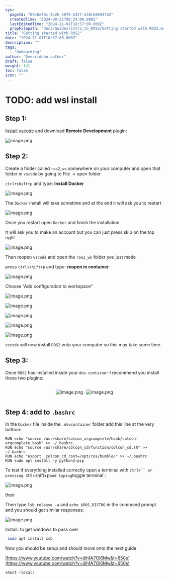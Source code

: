 ```yaml
---
sys:
  pageId: "89e0a78c-4e2b-4070-b327-d28cb0694742"
  createdTime: "2024-08-21T00:24:00.000Z"
  lastEditedTime: "2024-11-01T18:57:00.000Z"
  propFilepath: "docs/Guides/intro_to_ROS2/Getting started with ROS2.md"
title: "Getting started with ROS2"
date: "2024-11-01T18:57:00.000Z"
description: ""
tags:
  - "Onboarding"
author: "Overridden author"
draft: false
weight: 141
toc: false
icon: ""
---
```


# TODO: add wsl install

## Step 1:

[Install vscode](https://code.visualstudio.com/download) and download **Remote Development** plugin:

![image.png](https://prod-files-secure.s3.us-west-2.amazonaws.com/d518164a-d88e-44d1-a4ee-3adb3bd8bce0/efb52993-1881-4a40-b95e-6f020334f022/image.png?X-Amz-Algorithm=AWS4-HMAC-SHA256&X-Amz-Content-Sha256=UNSIGNED-PAYLOAD&X-Amz-Credential=ASIAZI2LB466V57XMO7L%2F20250415%2Fus-west-2%2Fs3%2Faws4_request&X-Amz-Date=20250415T022250Z&X-Amz-Expires=3600&X-Amz-Security-Token=IQoJb3JpZ2luX2VjEJr%2F%2F%2F%2F%2F%2F%2F%2F%2F%2FwEaCXVzLXdlc3QtMiJIMEYCIQDZlg8J5lJr402gWceSqcFuDqNeApWZL1ePwVR0EZE7UgIhAONuurltnzonU3kYtn1WIkmVDD2tJibVcRwbr5BXeOkaKv8DCCMQABoMNjM3NDIzMTgzODA1Igzt86blzquTeO3PYUkq3AONfzpBSuwF5dJ1p3rNbw%2F%2Fhgdtyir4S1Knj2nJrrmbzeN5MbpzZ2XEI46CR7Hug2AKgly8B7KyTDsRUYA5VdwhCDBFCcROLmAGILT7qTj9%2BqEgBLp1exjKT%2BJZEDJC2xgYedl7e4ymFWiW%2FNT9ZAfJ6tIG5097tn3AKsCrxgKhYIl3xJnGlYCz0fhb3%2FzgafBEkn5D8igGnaikkyDBv%2Bip36BrB%2FeXn0G2gYsFyf3jpE2AS91DMPpESuZwsQmzSrMI2wUADG7o%2Fuor10ExzSouCWsnS1cKbQ6sKn%2FxuUQY4HDAzVn6Ebnj7Z5mTQjyzIJB8HaodDyQXqyszUQjn4dO%2FXeK5fZgQzjIulEg0Hlj1dvoWPWm4TJyY5R5kTjxwM4DXvRxT%2BAF%2BauaO4Ussp3erp5xxkfkDWqBATxar3%2BdG2dYK6T%2BMwjQn84fdOM2R8TjlMQ6WQaCsM86DWDe0kVtWp3C%2F06%2FNpEmvJoFXLz1datP2xn16SPRcuwWBgXPKdQxeS%2FuWSKFSTwIai8E9KhpMMxRnJaG017Hso8mqzwtJA1%2FVL%2BDlg0nDZsaBjjMuwHVsusDAQRjMj9CBH4LfVkNfcHYBJOlOqtwkwM9reLCYR%2FdztbmYPCsMoi66jCt6%2Fa%2FBjqkAWGaEYavg%2FBEJHqIeNbBBtxofYPxvghADHhEljXqPzdDZSCN0K2rWt3Nl9WJj0ZFk6bi6%2FvxMSI7SWIOUkn%2BvVKHW65WLrQoTDf4RrNBb1ct0HHOBjVdLzHOwo7ihd1fnW5AhHiccS1vL%2BuAewXq8kK3nyk9w1DWnXrrvjXAvrI0W5oifLgnzkQAm9cG0Lp3dX%2BEv%2BAnc%2Bh80U4V%2BH%2Fjw%2FmijAs1&X-Amz-Signature=ca3a9c5de02dd54554010b051aa139be4fa2ccc944e7d66a8853a5232afe9937&X-Amz-SignedHeaders=host&x-id=GetObject)

## Step 2:

Create a folder called `ros2_ws` somewhere on your computer and open that folder in `vscode` by going to File → open folder 

`ctrl+shift+p` and type: **Install Docker**

![image.png](https://prod-files-secure.s3.us-west-2.amazonaws.com/d518164a-d88e-44d1-a4ee-3adb3bd8bce0/2269dc0e-1cd5-47ff-bceb-c04ad9b2eab0/image.png?X-Amz-Algorithm=AWS4-HMAC-SHA256&X-Amz-Content-Sha256=UNSIGNED-PAYLOAD&X-Amz-Credential=ASIAZI2LB466V57XMO7L%2F20250415%2Fus-west-2%2Fs3%2Faws4_request&X-Amz-Date=20250415T022250Z&X-Amz-Expires=3600&X-Amz-Security-Token=IQoJb3JpZ2luX2VjEJr%2F%2F%2F%2F%2F%2F%2F%2F%2F%2FwEaCXVzLXdlc3QtMiJIMEYCIQDZlg8J5lJr402gWceSqcFuDqNeApWZL1ePwVR0EZE7UgIhAONuurltnzonU3kYtn1WIkmVDD2tJibVcRwbr5BXeOkaKv8DCCMQABoMNjM3NDIzMTgzODA1Igzt86blzquTeO3PYUkq3AONfzpBSuwF5dJ1p3rNbw%2F%2Fhgdtyir4S1Knj2nJrrmbzeN5MbpzZ2XEI46CR7Hug2AKgly8B7KyTDsRUYA5VdwhCDBFCcROLmAGILT7qTj9%2BqEgBLp1exjKT%2BJZEDJC2xgYedl7e4ymFWiW%2FNT9ZAfJ6tIG5097tn3AKsCrxgKhYIl3xJnGlYCz0fhb3%2FzgafBEkn5D8igGnaikkyDBv%2Bip36BrB%2FeXn0G2gYsFyf3jpE2AS91DMPpESuZwsQmzSrMI2wUADG7o%2Fuor10ExzSouCWsnS1cKbQ6sKn%2FxuUQY4HDAzVn6Ebnj7Z5mTQjyzIJB8HaodDyQXqyszUQjn4dO%2FXeK5fZgQzjIulEg0Hlj1dvoWPWm4TJyY5R5kTjxwM4DXvRxT%2BAF%2BauaO4Ussp3erp5xxkfkDWqBATxar3%2BdG2dYK6T%2BMwjQn84fdOM2R8TjlMQ6WQaCsM86DWDe0kVtWp3C%2F06%2FNpEmvJoFXLz1datP2xn16SPRcuwWBgXPKdQxeS%2FuWSKFSTwIai8E9KhpMMxRnJaG017Hso8mqzwtJA1%2FVL%2BDlg0nDZsaBjjMuwHVsusDAQRjMj9CBH4LfVkNfcHYBJOlOqtwkwM9reLCYR%2FdztbmYPCsMoi66jCt6%2Fa%2FBjqkAWGaEYavg%2FBEJHqIeNbBBtxofYPxvghADHhEljXqPzdDZSCN0K2rWt3Nl9WJj0ZFk6bi6%2FvxMSI7SWIOUkn%2BvVKHW65WLrQoTDf4RrNBb1ct0HHOBjVdLzHOwo7ihd1fnW5AhHiccS1vL%2BuAewXq8kK3nyk9w1DWnXrrvjXAvrI0W5oifLgnzkQAm9cG0Lp3dX%2BEv%2BAnc%2Bh80U4V%2BH%2Fjw%2FmijAs1&X-Amz-Signature=c1c1d79b10acd0e3a7ab240ff92fb0dba37a5beece76c8760b2ae25055b9a92a&X-Amz-SignedHeaders=host&x-id=GetObject)

The `Docker` install will take sometime and at the end it will ask you to restart

![image.png](https://prod-files-secure.s3.us-west-2.amazonaws.com/d518164a-d88e-44d1-a4ee-3adb3bd8bce0/ed233f78-be33-4b1f-b89c-9c346c0e961e/image.png?X-Amz-Algorithm=AWS4-HMAC-SHA256&X-Amz-Content-Sha256=UNSIGNED-PAYLOAD&X-Amz-Credential=ASIAZI2LB466V57XMO7L%2F20250415%2Fus-west-2%2Fs3%2Faws4_request&X-Amz-Date=20250415T022250Z&X-Amz-Expires=3600&X-Amz-Security-Token=IQoJb3JpZ2luX2VjEJr%2F%2F%2F%2F%2F%2F%2F%2F%2F%2FwEaCXVzLXdlc3QtMiJIMEYCIQDZlg8J5lJr402gWceSqcFuDqNeApWZL1ePwVR0EZE7UgIhAONuurltnzonU3kYtn1WIkmVDD2tJibVcRwbr5BXeOkaKv8DCCMQABoMNjM3NDIzMTgzODA1Igzt86blzquTeO3PYUkq3AONfzpBSuwF5dJ1p3rNbw%2F%2Fhgdtyir4S1Knj2nJrrmbzeN5MbpzZ2XEI46CR7Hug2AKgly8B7KyTDsRUYA5VdwhCDBFCcROLmAGILT7qTj9%2BqEgBLp1exjKT%2BJZEDJC2xgYedl7e4ymFWiW%2FNT9ZAfJ6tIG5097tn3AKsCrxgKhYIl3xJnGlYCz0fhb3%2FzgafBEkn5D8igGnaikkyDBv%2Bip36BrB%2FeXn0G2gYsFyf3jpE2AS91DMPpESuZwsQmzSrMI2wUADG7o%2Fuor10ExzSouCWsnS1cKbQ6sKn%2FxuUQY4HDAzVn6Ebnj7Z5mTQjyzIJB8HaodDyQXqyszUQjn4dO%2FXeK5fZgQzjIulEg0Hlj1dvoWPWm4TJyY5R5kTjxwM4DXvRxT%2BAF%2BauaO4Ussp3erp5xxkfkDWqBATxar3%2BdG2dYK6T%2BMwjQn84fdOM2R8TjlMQ6WQaCsM86DWDe0kVtWp3C%2F06%2FNpEmvJoFXLz1datP2xn16SPRcuwWBgXPKdQxeS%2FuWSKFSTwIai8E9KhpMMxRnJaG017Hso8mqzwtJA1%2FVL%2BDlg0nDZsaBjjMuwHVsusDAQRjMj9CBH4LfVkNfcHYBJOlOqtwkwM9reLCYR%2FdztbmYPCsMoi66jCt6%2Fa%2FBjqkAWGaEYavg%2FBEJHqIeNbBBtxofYPxvghADHhEljXqPzdDZSCN0K2rWt3Nl9WJj0ZFk6bi6%2FvxMSI7SWIOUkn%2BvVKHW65WLrQoTDf4RrNBb1ct0HHOBjVdLzHOwo7ihd1fnW5AhHiccS1vL%2BuAewXq8kK3nyk9w1DWnXrrvjXAvrI0W5oifLgnzkQAm9cG0Lp3dX%2BEv%2BAnc%2Bh80U4V%2BH%2Fjw%2FmijAs1&X-Amz-Signature=8ee12948bf8df35a6f2ad3c3e7d0fb25e889eb98584e61827eac361b0c64ebf9&X-Amz-SignedHeaders=host&x-id=GetObject)

Once you restart open `Docker` and finish the installation

It will ask you to make an account but you can just press skip on the top right

![image.png](https://prod-files-secure.s3.us-west-2.amazonaws.com/d518164a-d88e-44d1-a4ee-3adb3bd8bce0/21010ad9-1659-4fd9-9f59-9932a09b2a3d/image.png?X-Amz-Algorithm=AWS4-HMAC-SHA256&X-Amz-Content-Sha256=UNSIGNED-PAYLOAD&X-Amz-Credential=ASIAZI2LB466V57XMO7L%2F20250415%2Fus-west-2%2Fs3%2Faws4_request&X-Amz-Date=20250415T022250Z&X-Amz-Expires=3600&X-Amz-Security-Token=IQoJb3JpZ2luX2VjEJr%2F%2F%2F%2F%2F%2F%2F%2F%2F%2FwEaCXVzLXdlc3QtMiJIMEYCIQDZlg8J5lJr402gWceSqcFuDqNeApWZL1ePwVR0EZE7UgIhAONuurltnzonU3kYtn1WIkmVDD2tJibVcRwbr5BXeOkaKv8DCCMQABoMNjM3NDIzMTgzODA1Igzt86blzquTeO3PYUkq3AONfzpBSuwF5dJ1p3rNbw%2F%2Fhgdtyir4S1Knj2nJrrmbzeN5MbpzZ2XEI46CR7Hug2AKgly8B7KyTDsRUYA5VdwhCDBFCcROLmAGILT7qTj9%2BqEgBLp1exjKT%2BJZEDJC2xgYedl7e4ymFWiW%2FNT9ZAfJ6tIG5097tn3AKsCrxgKhYIl3xJnGlYCz0fhb3%2FzgafBEkn5D8igGnaikkyDBv%2Bip36BrB%2FeXn0G2gYsFyf3jpE2AS91DMPpESuZwsQmzSrMI2wUADG7o%2Fuor10ExzSouCWsnS1cKbQ6sKn%2FxuUQY4HDAzVn6Ebnj7Z5mTQjyzIJB8HaodDyQXqyszUQjn4dO%2FXeK5fZgQzjIulEg0Hlj1dvoWPWm4TJyY5R5kTjxwM4DXvRxT%2BAF%2BauaO4Ussp3erp5xxkfkDWqBATxar3%2BdG2dYK6T%2BMwjQn84fdOM2R8TjlMQ6WQaCsM86DWDe0kVtWp3C%2F06%2FNpEmvJoFXLz1datP2xn16SPRcuwWBgXPKdQxeS%2FuWSKFSTwIai8E9KhpMMxRnJaG017Hso8mqzwtJA1%2FVL%2BDlg0nDZsaBjjMuwHVsusDAQRjMj9CBH4LfVkNfcHYBJOlOqtwkwM9reLCYR%2FdztbmYPCsMoi66jCt6%2Fa%2FBjqkAWGaEYavg%2FBEJHqIeNbBBtxofYPxvghADHhEljXqPzdDZSCN0K2rWt3Nl9WJj0ZFk6bi6%2FvxMSI7SWIOUkn%2BvVKHW65WLrQoTDf4RrNBb1ct0HHOBjVdLzHOwo7ihd1fnW5AhHiccS1vL%2BuAewXq8kK3nyk9w1DWnXrrvjXAvrI0W5oifLgnzkQAm9cG0Lp3dX%2BEv%2BAnc%2Bh80U4V%2BH%2Fjw%2FmijAs1&X-Amz-Signature=5887b2cb6ba1a6d56f8c6fa1d7d5d2f136be882e9f769084b4ad40fadd2c8a90&X-Amz-SignedHeaders=host&x-id=GetObject)

Then reopen `vscode` and open the `ros2_ws` folder you just made

press `ctrl+shift+p` and type: **reopen in container**

![image.png](https://prod-files-secure.s3.us-west-2.amazonaws.com/d518164a-d88e-44d1-a4ee-3adb3bd8bce0/4e93b8c2-41ad-488c-8095-c74205196118/image.png?X-Amz-Algorithm=AWS4-HMAC-SHA256&X-Amz-Content-Sha256=UNSIGNED-PAYLOAD&X-Amz-Credential=ASIAZI2LB466V57XMO7L%2F20250415%2Fus-west-2%2Fs3%2Faws4_request&X-Amz-Date=20250415T022250Z&X-Amz-Expires=3600&X-Amz-Security-Token=IQoJb3JpZ2luX2VjEJr%2F%2F%2F%2F%2F%2F%2F%2F%2F%2FwEaCXVzLXdlc3QtMiJIMEYCIQDZlg8J5lJr402gWceSqcFuDqNeApWZL1ePwVR0EZE7UgIhAONuurltnzonU3kYtn1WIkmVDD2tJibVcRwbr5BXeOkaKv8DCCMQABoMNjM3NDIzMTgzODA1Igzt86blzquTeO3PYUkq3AONfzpBSuwF5dJ1p3rNbw%2F%2Fhgdtyir4S1Knj2nJrrmbzeN5MbpzZ2XEI46CR7Hug2AKgly8B7KyTDsRUYA5VdwhCDBFCcROLmAGILT7qTj9%2BqEgBLp1exjKT%2BJZEDJC2xgYedl7e4ymFWiW%2FNT9ZAfJ6tIG5097tn3AKsCrxgKhYIl3xJnGlYCz0fhb3%2FzgafBEkn5D8igGnaikkyDBv%2Bip36BrB%2FeXn0G2gYsFyf3jpE2AS91DMPpESuZwsQmzSrMI2wUADG7o%2Fuor10ExzSouCWsnS1cKbQ6sKn%2FxuUQY4HDAzVn6Ebnj7Z5mTQjyzIJB8HaodDyQXqyszUQjn4dO%2FXeK5fZgQzjIulEg0Hlj1dvoWPWm4TJyY5R5kTjxwM4DXvRxT%2BAF%2BauaO4Ussp3erp5xxkfkDWqBATxar3%2BdG2dYK6T%2BMwjQn84fdOM2R8TjlMQ6WQaCsM86DWDe0kVtWp3C%2F06%2FNpEmvJoFXLz1datP2xn16SPRcuwWBgXPKdQxeS%2FuWSKFSTwIai8E9KhpMMxRnJaG017Hso8mqzwtJA1%2FVL%2BDlg0nDZsaBjjMuwHVsusDAQRjMj9CBH4LfVkNfcHYBJOlOqtwkwM9reLCYR%2FdztbmYPCsMoi66jCt6%2Fa%2FBjqkAWGaEYavg%2FBEJHqIeNbBBtxofYPxvghADHhEljXqPzdDZSCN0K2rWt3Nl9WJj0ZFk6bi6%2FvxMSI7SWIOUkn%2BvVKHW65WLrQoTDf4RrNBb1ct0HHOBjVdLzHOwo7ihd1fnW5AhHiccS1vL%2BuAewXq8kK3nyk9w1DWnXrrvjXAvrI0W5oifLgnzkQAm9cG0Lp3dX%2BEv%2BAnc%2Bh80U4V%2BH%2Fjw%2FmijAs1&X-Amz-Signature=69ed3c678ffe86adfcafb88bb68a163fe69f22f37bca42669debf47501d05670&X-Amz-SignedHeaders=host&x-id=GetObject)

Choose “Add configuration to workspace”

![image.png](https://prod-files-secure.s3.us-west-2.amazonaws.com/d518164a-d88e-44d1-a4ee-3adb3bd8bce0/9560b282-5060-4989-ba37-97e7b2c22476/image.png?X-Amz-Algorithm=AWS4-HMAC-SHA256&X-Amz-Content-Sha256=UNSIGNED-PAYLOAD&X-Amz-Credential=ASIAZI2LB466V57XMO7L%2F20250415%2Fus-west-2%2Fs3%2Faws4_request&X-Amz-Date=20250415T022250Z&X-Amz-Expires=3600&X-Amz-Security-Token=IQoJb3JpZ2luX2VjEJr%2F%2F%2F%2F%2F%2F%2F%2F%2F%2FwEaCXVzLXdlc3QtMiJIMEYCIQDZlg8J5lJr402gWceSqcFuDqNeApWZL1ePwVR0EZE7UgIhAONuurltnzonU3kYtn1WIkmVDD2tJibVcRwbr5BXeOkaKv8DCCMQABoMNjM3NDIzMTgzODA1Igzt86blzquTeO3PYUkq3AONfzpBSuwF5dJ1p3rNbw%2F%2Fhgdtyir4S1Knj2nJrrmbzeN5MbpzZ2XEI46CR7Hug2AKgly8B7KyTDsRUYA5VdwhCDBFCcROLmAGILT7qTj9%2BqEgBLp1exjKT%2BJZEDJC2xgYedl7e4ymFWiW%2FNT9ZAfJ6tIG5097tn3AKsCrxgKhYIl3xJnGlYCz0fhb3%2FzgafBEkn5D8igGnaikkyDBv%2Bip36BrB%2FeXn0G2gYsFyf3jpE2AS91DMPpESuZwsQmzSrMI2wUADG7o%2Fuor10ExzSouCWsnS1cKbQ6sKn%2FxuUQY4HDAzVn6Ebnj7Z5mTQjyzIJB8HaodDyQXqyszUQjn4dO%2FXeK5fZgQzjIulEg0Hlj1dvoWPWm4TJyY5R5kTjxwM4DXvRxT%2BAF%2BauaO4Ussp3erp5xxkfkDWqBATxar3%2BdG2dYK6T%2BMwjQn84fdOM2R8TjlMQ6WQaCsM86DWDe0kVtWp3C%2F06%2FNpEmvJoFXLz1datP2xn16SPRcuwWBgXPKdQxeS%2FuWSKFSTwIai8E9KhpMMxRnJaG017Hso8mqzwtJA1%2FVL%2BDlg0nDZsaBjjMuwHVsusDAQRjMj9CBH4LfVkNfcHYBJOlOqtwkwM9reLCYR%2FdztbmYPCsMoi66jCt6%2Fa%2FBjqkAWGaEYavg%2FBEJHqIeNbBBtxofYPxvghADHhEljXqPzdDZSCN0K2rWt3Nl9WJj0ZFk6bi6%2FvxMSI7SWIOUkn%2BvVKHW65WLrQoTDf4RrNBb1ct0HHOBjVdLzHOwo7ihd1fnW5AhHiccS1vL%2BuAewXq8kK3nyk9w1DWnXrrvjXAvrI0W5oifLgnzkQAm9cG0Lp3dX%2BEv%2BAnc%2Bh80U4V%2BH%2Fjw%2FmijAs1&X-Amz-Signature=ebd4518a484c6e25adb80b977246498f82db63cd3cea38bb5fd6e4bfbfffb800&X-Amz-SignedHeaders=host&x-id=GetObject)

![image.png](https://prod-files-secure.s3.us-west-2.amazonaws.com/d518164a-d88e-44d1-a4ee-3adb3bd8bce0/2ee63f81-886b-48e8-a553-dc6e5eac99e4/image.png?X-Amz-Algorithm=AWS4-HMAC-SHA256&X-Amz-Content-Sha256=UNSIGNED-PAYLOAD&X-Amz-Credential=ASIAZI2LB466V57XMO7L%2F20250415%2Fus-west-2%2Fs3%2Faws4_request&X-Amz-Date=20250415T022250Z&X-Amz-Expires=3600&X-Amz-Security-Token=IQoJb3JpZ2luX2VjEJr%2F%2F%2F%2F%2F%2F%2F%2F%2F%2FwEaCXVzLXdlc3QtMiJIMEYCIQDZlg8J5lJr402gWceSqcFuDqNeApWZL1ePwVR0EZE7UgIhAONuurltnzonU3kYtn1WIkmVDD2tJibVcRwbr5BXeOkaKv8DCCMQABoMNjM3NDIzMTgzODA1Igzt86blzquTeO3PYUkq3AONfzpBSuwF5dJ1p3rNbw%2F%2Fhgdtyir4S1Knj2nJrrmbzeN5MbpzZ2XEI46CR7Hug2AKgly8B7KyTDsRUYA5VdwhCDBFCcROLmAGILT7qTj9%2BqEgBLp1exjKT%2BJZEDJC2xgYedl7e4ymFWiW%2FNT9ZAfJ6tIG5097tn3AKsCrxgKhYIl3xJnGlYCz0fhb3%2FzgafBEkn5D8igGnaikkyDBv%2Bip36BrB%2FeXn0G2gYsFyf3jpE2AS91DMPpESuZwsQmzSrMI2wUADG7o%2Fuor10ExzSouCWsnS1cKbQ6sKn%2FxuUQY4HDAzVn6Ebnj7Z5mTQjyzIJB8HaodDyQXqyszUQjn4dO%2FXeK5fZgQzjIulEg0Hlj1dvoWPWm4TJyY5R5kTjxwM4DXvRxT%2BAF%2BauaO4Ussp3erp5xxkfkDWqBATxar3%2BdG2dYK6T%2BMwjQn84fdOM2R8TjlMQ6WQaCsM86DWDe0kVtWp3C%2F06%2FNpEmvJoFXLz1datP2xn16SPRcuwWBgXPKdQxeS%2FuWSKFSTwIai8E9KhpMMxRnJaG017Hso8mqzwtJA1%2FVL%2BDlg0nDZsaBjjMuwHVsusDAQRjMj9CBH4LfVkNfcHYBJOlOqtwkwM9reLCYR%2FdztbmYPCsMoi66jCt6%2Fa%2FBjqkAWGaEYavg%2FBEJHqIeNbBBtxofYPxvghADHhEljXqPzdDZSCN0K2rWt3Nl9WJj0ZFk6bi6%2FvxMSI7SWIOUkn%2BvVKHW65WLrQoTDf4RrNBb1ct0HHOBjVdLzHOwo7ihd1fnW5AhHiccS1vL%2BuAewXq8kK3nyk9w1DWnXrrvjXAvrI0W5oifLgnzkQAm9cG0Lp3dX%2BEv%2BAnc%2Bh80U4V%2BH%2Fjw%2FmijAs1&X-Amz-Signature=e9fa7fb25bf39e1f19f76aec9fb5226d8d8004735c93cfb80ac4d3e5f69faf15&X-Amz-SignedHeaders=host&x-id=GetObject)

![image.png](https://prod-files-secure.s3.us-west-2.amazonaws.com/d518164a-d88e-44d1-a4ee-3adb3bd8bce0/ae1580b2-b048-407e-aed9-b584224a7a04/image.png?X-Amz-Algorithm=AWS4-HMAC-SHA256&X-Amz-Content-Sha256=UNSIGNED-PAYLOAD&X-Amz-Credential=ASIAZI2LB466V57XMO7L%2F20250415%2Fus-west-2%2Fs3%2Faws4_request&X-Amz-Date=20250415T022250Z&X-Amz-Expires=3600&X-Amz-Security-Token=IQoJb3JpZ2luX2VjEJr%2F%2F%2F%2F%2F%2F%2F%2F%2F%2FwEaCXVzLXdlc3QtMiJIMEYCIQDZlg8J5lJr402gWceSqcFuDqNeApWZL1ePwVR0EZE7UgIhAONuurltnzonU3kYtn1WIkmVDD2tJibVcRwbr5BXeOkaKv8DCCMQABoMNjM3NDIzMTgzODA1Igzt86blzquTeO3PYUkq3AONfzpBSuwF5dJ1p3rNbw%2F%2Fhgdtyir4S1Knj2nJrrmbzeN5MbpzZ2XEI46CR7Hug2AKgly8B7KyTDsRUYA5VdwhCDBFCcROLmAGILT7qTj9%2BqEgBLp1exjKT%2BJZEDJC2xgYedl7e4ymFWiW%2FNT9ZAfJ6tIG5097tn3AKsCrxgKhYIl3xJnGlYCz0fhb3%2FzgafBEkn5D8igGnaikkyDBv%2Bip36BrB%2FeXn0G2gYsFyf3jpE2AS91DMPpESuZwsQmzSrMI2wUADG7o%2Fuor10ExzSouCWsnS1cKbQ6sKn%2FxuUQY4HDAzVn6Ebnj7Z5mTQjyzIJB8HaodDyQXqyszUQjn4dO%2FXeK5fZgQzjIulEg0Hlj1dvoWPWm4TJyY5R5kTjxwM4DXvRxT%2BAF%2BauaO4Ussp3erp5xxkfkDWqBATxar3%2BdG2dYK6T%2BMwjQn84fdOM2R8TjlMQ6WQaCsM86DWDe0kVtWp3C%2F06%2FNpEmvJoFXLz1datP2xn16SPRcuwWBgXPKdQxeS%2FuWSKFSTwIai8E9KhpMMxRnJaG017Hso8mqzwtJA1%2FVL%2BDlg0nDZsaBjjMuwHVsusDAQRjMj9CBH4LfVkNfcHYBJOlOqtwkwM9reLCYR%2FdztbmYPCsMoi66jCt6%2Fa%2FBjqkAWGaEYavg%2FBEJHqIeNbBBtxofYPxvghADHhEljXqPzdDZSCN0K2rWt3Nl9WJj0ZFk6bi6%2FvxMSI7SWIOUkn%2BvVKHW65WLrQoTDf4RrNBb1ct0HHOBjVdLzHOwo7ihd1fnW5AhHiccS1vL%2BuAewXq8kK3nyk9w1DWnXrrvjXAvrI0W5oifLgnzkQAm9cG0Lp3dX%2BEv%2BAnc%2Bh80U4V%2BH%2Fjw%2FmijAs1&X-Amz-Signature=130084d928f432dcd7bbbb081be84f354e3dda9ad6b0266a84ea0ebade64f962&X-Amz-SignedHeaders=host&x-id=GetObject)

![image.png](https://prod-files-secure.s3.us-west-2.amazonaws.com/d518164a-d88e-44d1-a4ee-3adb3bd8bce0/53255b28-f75e-430f-b9e3-c0ac8577e42b/image.png?X-Amz-Algorithm=AWS4-HMAC-SHA256&X-Amz-Content-Sha256=UNSIGNED-PAYLOAD&X-Amz-Credential=ASIAZI2LB466V57XMO7L%2F20250415%2Fus-west-2%2Fs3%2Faws4_request&X-Amz-Date=20250415T022250Z&X-Amz-Expires=3600&X-Amz-Security-Token=IQoJb3JpZ2luX2VjEJr%2F%2F%2F%2F%2F%2F%2F%2F%2F%2FwEaCXVzLXdlc3QtMiJIMEYCIQDZlg8J5lJr402gWceSqcFuDqNeApWZL1ePwVR0EZE7UgIhAONuurltnzonU3kYtn1WIkmVDD2tJibVcRwbr5BXeOkaKv8DCCMQABoMNjM3NDIzMTgzODA1Igzt86blzquTeO3PYUkq3AONfzpBSuwF5dJ1p3rNbw%2F%2Fhgdtyir4S1Knj2nJrrmbzeN5MbpzZ2XEI46CR7Hug2AKgly8B7KyTDsRUYA5VdwhCDBFCcROLmAGILT7qTj9%2BqEgBLp1exjKT%2BJZEDJC2xgYedl7e4ymFWiW%2FNT9ZAfJ6tIG5097tn3AKsCrxgKhYIl3xJnGlYCz0fhb3%2FzgafBEkn5D8igGnaikkyDBv%2Bip36BrB%2FeXn0G2gYsFyf3jpE2AS91DMPpESuZwsQmzSrMI2wUADG7o%2Fuor10ExzSouCWsnS1cKbQ6sKn%2FxuUQY4HDAzVn6Ebnj7Z5mTQjyzIJB8HaodDyQXqyszUQjn4dO%2FXeK5fZgQzjIulEg0Hlj1dvoWPWm4TJyY5R5kTjxwM4DXvRxT%2BAF%2BauaO4Ussp3erp5xxkfkDWqBATxar3%2BdG2dYK6T%2BMwjQn84fdOM2R8TjlMQ6WQaCsM86DWDe0kVtWp3C%2F06%2FNpEmvJoFXLz1datP2xn16SPRcuwWBgXPKdQxeS%2FuWSKFSTwIai8E9KhpMMxRnJaG017Hso8mqzwtJA1%2FVL%2BDlg0nDZsaBjjMuwHVsusDAQRjMj9CBH4LfVkNfcHYBJOlOqtwkwM9reLCYR%2FdztbmYPCsMoi66jCt6%2Fa%2FBjqkAWGaEYavg%2FBEJHqIeNbBBtxofYPxvghADHhEljXqPzdDZSCN0K2rWt3Nl9WJj0ZFk6bi6%2FvxMSI7SWIOUkn%2BvVKHW65WLrQoTDf4RrNBb1ct0HHOBjVdLzHOwo7ihd1fnW5AhHiccS1vL%2BuAewXq8kK3nyk9w1DWnXrrvjXAvrI0W5oifLgnzkQAm9cG0Lp3dX%2BEv%2BAnc%2Bh80U4V%2BH%2Fjw%2FmijAs1&X-Amz-Signature=639e5e94dc5802649d63783fc15f8a19a5c47250eebac63e845c005c89e931c6&X-Amz-SignedHeaders=host&x-id=GetObject)

![image.png](https://prod-files-secure.s3.us-west-2.amazonaws.com/d518164a-d88e-44d1-a4ee-3adb3bd8bce0/7c562767-5af9-4ffb-97d1-327bcdf4ee00/image.png?X-Amz-Algorithm=AWS4-HMAC-SHA256&X-Amz-Content-Sha256=UNSIGNED-PAYLOAD&X-Amz-Credential=ASIAZI2LB466V57XMO7L%2F20250415%2Fus-west-2%2Fs3%2Faws4_request&X-Amz-Date=20250415T022250Z&X-Amz-Expires=3600&X-Amz-Security-Token=IQoJb3JpZ2luX2VjEJr%2F%2F%2F%2F%2F%2F%2F%2F%2F%2FwEaCXVzLXdlc3QtMiJIMEYCIQDZlg8J5lJr402gWceSqcFuDqNeApWZL1ePwVR0EZE7UgIhAONuurltnzonU3kYtn1WIkmVDD2tJibVcRwbr5BXeOkaKv8DCCMQABoMNjM3NDIzMTgzODA1Igzt86blzquTeO3PYUkq3AONfzpBSuwF5dJ1p3rNbw%2F%2Fhgdtyir4S1Knj2nJrrmbzeN5MbpzZ2XEI46CR7Hug2AKgly8B7KyTDsRUYA5VdwhCDBFCcROLmAGILT7qTj9%2BqEgBLp1exjKT%2BJZEDJC2xgYedl7e4ymFWiW%2FNT9ZAfJ6tIG5097tn3AKsCrxgKhYIl3xJnGlYCz0fhb3%2FzgafBEkn5D8igGnaikkyDBv%2Bip36BrB%2FeXn0G2gYsFyf3jpE2AS91DMPpESuZwsQmzSrMI2wUADG7o%2Fuor10ExzSouCWsnS1cKbQ6sKn%2FxuUQY4HDAzVn6Ebnj7Z5mTQjyzIJB8HaodDyQXqyszUQjn4dO%2FXeK5fZgQzjIulEg0Hlj1dvoWPWm4TJyY5R5kTjxwM4DXvRxT%2BAF%2BauaO4Ussp3erp5xxkfkDWqBATxar3%2BdG2dYK6T%2BMwjQn84fdOM2R8TjlMQ6WQaCsM86DWDe0kVtWp3C%2F06%2FNpEmvJoFXLz1datP2xn16SPRcuwWBgXPKdQxeS%2FuWSKFSTwIai8E9KhpMMxRnJaG017Hso8mqzwtJA1%2FVL%2BDlg0nDZsaBjjMuwHVsusDAQRjMj9CBH4LfVkNfcHYBJOlOqtwkwM9reLCYR%2FdztbmYPCsMoi66jCt6%2Fa%2FBjqkAWGaEYavg%2FBEJHqIeNbBBtxofYPxvghADHhEljXqPzdDZSCN0K2rWt3Nl9WJj0ZFk6bi6%2FvxMSI7SWIOUkn%2BvVKHW65WLrQoTDf4RrNBb1ct0HHOBjVdLzHOwo7ihd1fnW5AhHiccS1vL%2BuAewXq8kK3nyk9w1DWnXrrvjXAvrI0W5oifLgnzkQAm9cG0Lp3dX%2BEv%2BAnc%2Bh80U4V%2BH%2Fjw%2FmijAs1&X-Amz-Signature=c8d43f19379a57395242f2b5281227c0910a90a822581646814d1c45d7ad47ed&X-Amz-SignedHeaders=host&x-id=GetObject)

`vscode` will now install `ROS2` onto your computer so this may take some time.

## Step 3:

Once `ROS2` has installed inside your `dev-container` I recommend you install these two plugins:

<div style="display: flex;flex-direction: row; column-gap:10px; max-width: 630px;justify-content: center;">
<div>

![image.png](https://prod-files-secure.s3.us-west-2.amazonaws.com/d518164a-d88e-44d1-a4ee-3adb3bd8bce0/3fc3d550-5a54-4ba1-ba6b-faa01cdb7369/image.png?X-Amz-Algorithm=AWS4-HMAC-SHA256&X-Amz-Content-Sha256=UNSIGNED-PAYLOAD&X-Amz-Credential=ASIAZI2LB4662UQBK2PG%2F20250415%2Fus-west-2%2Fs3%2Faws4_request&X-Amz-Date=20250415T022254Z&X-Amz-Expires=3600&X-Amz-Security-Token=IQoJb3JpZ2luX2VjEJr%2F%2F%2F%2F%2F%2F%2F%2F%2F%2FwEaCXVzLXdlc3QtMiJHMEUCIHuzj2Hd8fgU%2Fl4n5D%2BM3NP1J3GqhIW2WYe%2Bfh008sKLAiEA0Z2IQ2Z3%2FWusREfp58mFINDht3Aph%2BOqQIqF31kD2bIq%2FwMIIxAAGgw2Mzc0MjMxODM4MDUiDE7AV3JVE0t6y0X61ircAwoeg48PXV6eDBnyzEA7Qq%2BV6JszuCFvhjkNVT%2FBFtzKMWAyQx3H6UW0NRO1D88nrkqJkK6hIEGudDlN6izYBZmFuWU%2BV93hKOxo0l16ZSO7rJO4mUT8rtG1sSrguKf6SRsxRScDmdGnvrEynUN0qAgoFHjj9zxHjJ0KxJB2UAUOgY4BjkaZzMnv69z7lr7SrLff46o8OGQ8Jmt2L1%2BvmPmYaqZHR0UjZX%2B5Zq2rdf9k%2FZG4hwawemhtEHyON4%2FNHI4BaKJP33iDmL3gguFVueAbv%2BQEc1Dq3S3UfSqSRkB4d5HH62C6PyGZuRUjCGtRh7ubDgKQkAZXpp%2BMX2OkGxPiTDd6%2BzFSzdfOlj0P77k0QX%2F7HX7Y9q8QADaMVwISh83rDQo%2FuephpIa1H8W%2ByJm0fcfLdc2%2FVqC4WbECmxWVKJDNMvCaeI%2F4cNeYpU88KJgN75xNRs%2B9Kp545HuPGY8vy9HfNCrrUJEKlca%2F0CpFAq4%2BOO4rr73JldvM8hhoUctXpN5hHD6QQyseStJTYggwOBuUR7U4m1Zn57UVVSy46KAdnygjuGIGexiiagcMAFZzIibFDR2pzVm9sWVRiwA4MLZ%2FoW7WTVimHtkpOfWkiNWD7hqRX%2B4XyFgbMOvq9r8GOqUB4bEslU%2F0meRNxlnVdUcweLJRTem8fBLrNAG%2BwCOFri%2Fs0U6%2FSCBceUL42cc6NyDjrfd0b%2BQD9n2IpQC2h9MZFaE4XnRBS3cZWTTiroxEYnqxtqNgVoti5406ByU1q%2FVYMVWtIHdW%2Fa9gB9qLUcBFlIVJ9dLz1JhQCB955NwLxS6HiNOnYw8FaEpyMDl%2BSpFBBuxZnXYY9LIRwsfPy8TN3r6fYAUn&X-Amz-Signature=00ca9f77feef22899b5be29b68313ad4fa699f382a14c08def1ccf40175fd00e&X-Amz-SignedHeaders=host&x-id=GetObject)

</div>
<div>

![image.png](https://prod-files-secure.s3.us-west-2.amazonaws.com/d518164a-d88e-44d1-a4ee-3adb3bd8bce0/d994cc66-13c2-4093-a5a3-f84cf4601a82/image.png?X-Amz-Algorithm=AWS4-HMAC-SHA256&X-Amz-Content-Sha256=UNSIGNED-PAYLOAD&X-Amz-Credential=ASIAZI2LB466TZOT7TVY%2F20250415%2Fus-west-2%2Fs3%2Faws4_request&X-Amz-Date=20250415T022254Z&X-Amz-Expires=3600&X-Amz-Security-Token=IQoJb3JpZ2luX2VjEJr%2F%2F%2F%2F%2F%2F%2F%2F%2F%2FwEaCXVzLXdlc3QtMiJHMEUCIQDThm56P79fm9rlCmAyW%2FOxsl09fcRQDW3s%2F%2F2Mu0A%2FJQIgJurENHDk8C%2Fm43COGNs%2BVKckBsuOV7ftBYAtro4C8Ekq%2FwMIIxAAGgw2Mzc0MjMxODM4MDUiDC8G62WKNodiHberqSrcA5QwWQcbOE6%2FOtp3Blc3Elw4WkKEhbQ68S3aTQvSM1UPGSZnxsnQD%2F%2Foiz7XsEh%2BVSvEc5J53VH597kXjPFJrz0%2Fd%2BsGhBQFFThStiuAinDDlVsUvW3BHIzhwJ6KErhd%2F%2BPLtlWc3CUdDWhhko3is8xBn4CvYHkVBHZX4A3loznFDVv3pMHrQGX2x6%2F%2Fh4KKmOyWQwz%2FnBcpZ6HRb5P0qHU6O9w0U3zcdvUYk56vS%2FewooI3sU2LUiOpvJ9WkojJFtkCh66f0U6WeOVO80ttWLJJcABQjblCJO%2FAoFSXhIpmM5b5VPS%2BcdPckSe9f1RUlCd1siFMRn1UvbiXs6AMwjtt3XA6nrYphV2ZoBGLg3qIffkqG4QvD9WTa5B1g7KWgJQ6GZLQbg%2BXx92Eu9mWjz3DWX41WrW5Y%2BajCpgWmQ3m3Hl%2FuJxWsIVvfM4bnl9rm3m0xxDF14RFz8PydbSEdd0hbtElAZ5LA8rC6963QU0jeng9TsWYa7fINfGpyCYlrabX2gLHBrO5ueHZ74nY5Swju%2Fix1oyhjQCeo1UuiMyvhvrtKutEKcqsUueah74fVuZznLM4K6vg4zi6BFT9pFryqinuy1Imon5IPp%2FlAJgwpRSdPl7%2BIu%2BRFcexMNXr9r8GOqUBAaXYjq9TG7SRmg%2BDuEDuc0zToQ346cRVecf34y505%2FBA8lD5ufnkywW3n8jUjlBiYBiHF82rAH0hUEqcIbLz1W0yMzqWQ9af5wuy8t3zbCt6JhODUgsGgD7xsSTiD3JP2t%2Bpns9QqNd2qx4zKmxKUMqvlExs74ddk6d2grKNZZJYZS4Y%2FDWI%2BRDi4p6X%2BarzB%2BCOE%2Bh3sRXlcbQ%2B8P8TtmqmIvMB&X-Amz-Signature=d6bae8257aa1f0d732c113f12d79b5db853c3ff9ca9638bb8d9eeb69674f484f&X-Amz-SignedHeaders=host&x-id=GetObject)

</div>
</div>

## Step 4: add to `.bashrc`

In the `Docker` file inside the `.devcontainer` folder add this line at the very bottom: 

```docker
RUN echo "source /usr/share/colcon_argcomplete/hook/colcon-argcomplete.bash" >> ~/.bashrc
RUN echo "source /usr/share/colcon_cd/function/colcon_cd.sh" >> ~/.bashrc
RUN echo "export _colcon_cd_root=/opt/ros/humble/" >> ~/.bashrc
RUN sudo apt install -y python3-pip 
```

To test if everything installed correctly open a terminal with `ctrl+`` or pressing `ctrl+shift+p` and typing `toggle terminal`:

![image.png](https://prod-files-secure.s3.us-west-2.amazonaws.com/d518164a-d88e-44d1-a4ee-3adb3bd8bce0/6a4943d8-b04e-4c02-9a58-775f3384d1a5/image.png?X-Amz-Algorithm=AWS4-HMAC-SHA256&X-Amz-Content-Sha256=UNSIGNED-PAYLOAD&X-Amz-Credential=ASIAZI2LB466V57XMO7L%2F20250415%2Fus-west-2%2Fs3%2Faws4_request&X-Amz-Date=20250415T022250Z&X-Amz-Expires=3600&X-Amz-Security-Token=IQoJb3JpZ2luX2VjEJr%2F%2F%2F%2F%2F%2F%2F%2F%2F%2FwEaCXVzLXdlc3QtMiJIMEYCIQDZlg8J5lJr402gWceSqcFuDqNeApWZL1ePwVR0EZE7UgIhAONuurltnzonU3kYtn1WIkmVDD2tJibVcRwbr5BXeOkaKv8DCCMQABoMNjM3NDIzMTgzODA1Igzt86blzquTeO3PYUkq3AONfzpBSuwF5dJ1p3rNbw%2F%2Fhgdtyir4S1Knj2nJrrmbzeN5MbpzZ2XEI46CR7Hug2AKgly8B7KyTDsRUYA5VdwhCDBFCcROLmAGILT7qTj9%2BqEgBLp1exjKT%2BJZEDJC2xgYedl7e4ymFWiW%2FNT9ZAfJ6tIG5097tn3AKsCrxgKhYIl3xJnGlYCz0fhb3%2FzgafBEkn5D8igGnaikkyDBv%2Bip36BrB%2FeXn0G2gYsFyf3jpE2AS91DMPpESuZwsQmzSrMI2wUADG7o%2Fuor10ExzSouCWsnS1cKbQ6sKn%2FxuUQY4HDAzVn6Ebnj7Z5mTQjyzIJB8HaodDyQXqyszUQjn4dO%2FXeK5fZgQzjIulEg0Hlj1dvoWPWm4TJyY5R5kTjxwM4DXvRxT%2BAF%2BauaO4Ussp3erp5xxkfkDWqBATxar3%2BdG2dYK6T%2BMwjQn84fdOM2R8TjlMQ6WQaCsM86DWDe0kVtWp3C%2F06%2FNpEmvJoFXLz1datP2xn16SPRcuwWBgXPKdQxeS%2FuWSKFSTwIai8E9KhpMMxRnJaG017Hso8mqzwtJA1%2FVL%2BDlg0nDZsaBjjMuwHVsusDAQRjMj9CBH4LfVkNfcHYBJOlOqtwkwM9reLCYR%2FdztbmYPCsMoi66jCt6%2Fa%2FBjqkAWGaEYavg%2FBEJHqIeNbBBtxofYPxvghADHhEljXqPzdDZSCN0K2rWt3Nl9WJj0ZFk6bi6%2FvxMSI7SWIOUkn%2BvVKHW65WLrQoTDf4RrNBb1ct0HHOBjVdLzHOwo7ihd1fnW5AhHiccS1vL%2BuAewXq8kK3nyk9w1DWnXrrvjXAvrI0W5oifLgnzkQAm9cG0Lp3dX%2BEv%2BAnc%2Bh80U4V%2BH%2Fjw%2FmijAs1&X-Amz-Signature=eb7b04f0bcd85c6323e68e79c23900150ed3cd5bc29a77954ab734cb1e5dc5f9&X-Amz-SignedHeaders=host&x-id=GetObject)

then 

Then type `lsb_release -a` and `echo $ROS_DISTRO` in the command prompt and you should get similar responses:

![image.png](https://prod-files-secure.s3.us-west-2.amazonaws.com/d518164a-d88e-44d1-a4ee-3adb3bd8bce0/3e635dec-a805-4e85-8b9e-d000e5b71a4e/image.png?X-Amz-Algorithm=AWS4-HMAC-SHA256&X-Amz-Content-Sha256=UNSIGNED-PAYLOAD&X-Amz-Credential=ASIAZI2LB466V57XMO7L%2F20250415%2Fus-west-2%2Fs3%2Faws4_request&X-Amz-Date=20250415T022250Z&X-Amz-Expires=3600&X-Amz-Security-Token=IQoJb3JpZ2luX2VjEJr%2F%2F%2F%2F%2F%2F%2F%2F%2F%2FwEaCXVzLXdlc3QtMiJIMEYCIQDZlg8J5lJr402gWceSqcFuDqNeApWZL1ePwVR0EZE7UgIhAONuurltnzonU3kYtn1WIkmVDD2tJibVcRwbr5BXeOkaKv8DCCMQABoMNjM3NDIzMTgzODA1Igzt86blzquTeO3PYUkq3AONfzpBSuwF5dJ1p3rNbw%2F%2Fhgdtyir4S1Knj2nJrrmbzeN5MbpzZ2XEI46CR7Hug2AKgly8B7KyTDsRUYA5VdwhCDBFCcROLmAGILT7qTj9%2BqEgBLp1exjKT%2BJZEDJC2xgYedl7e4ymFWiW%2FNT9ZAfJ6tIG5097tn3AKsCrxgKhYIl3xJnGlYCz0fhb3%2FzgafBEkn5D8igGnaikkyDBv%2Bip36BrB%2FeXn0G2gYsFyf3jpE2AS91DMPpESuZwsQmzSrMI2wUADG7o%2Fuor10ExzSouCWsnS1cKbQ6sKn%2FxuUQY4HDAzVn6Ebnj7Z5mTQjyzIJB8HaodDyQXqyszUQjn4dO%2FXeK5fZgQzjIulEg0Hlj1dvoWPWm4TJyY5R5kTjxwM4DXvRxT%2BAF%2BauaO4Ussp3erp5xxkfkDWqBATxar3%2BdG2dYK6T%2BMwjQn84fdOM2R8TjlMQ6WQaCsM86DWDe0kVtWp3C%2F06%2FNpEmvJoFXLz1datP2xn16SPRcuwWBgXPKdQxeS%2FuWSKFSTwIai8E9KhpMMxRnJaG017Hso8mqzwtJA1%2FVL%2BDlg0nDZsaBjjMuwHVsusDAQRjMj9CBH4LfVkNfcHYBJOlOqtwkwM9reLCYR%2FdztbmYPCsMoi66jCt6%2Fa%2FBjqkAWGaEYavg%2FBEJHqIeNbBBtxofYPxvghADHhEljXqPzdDZSCN0K2rWt3Nl9WJj0ZFk6bi6%2FvxMSI7SWIOUkn%2BvVKHW65WLrQoTDf4RrNBb1ct0HHOBjVdLzHOwo7ihd1fnW5AhHiccS1vL%2BuAewXq8kK3nyk9w1DWnXrrvjXAvrI0W5oifLgnzkQAm9cG0Lp3dX%2BEv%2BAnc%2Bh80U4V%2BH%2Fjw%2FmijAs1&X-Amz-Signature=57e5bd429e1058c23d074c6e8e68681d6ca92cb2729d39c5564886d6a3d96b3b&X-Amz-SignedHeaders=host&x-id=GetObject)

Install:  to get windows to pass over

```bash
 sudo apt install xcb
```

Now you should be setup and should move onto the next guide 

[https://www.youtube.com/watch?v=dihfA7Ol6Mw&t=650s](https://www.youtube.com/watch?v=dihfA7Ol6Mw&t=650s)

```python
xhost +local:
```

